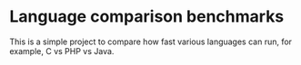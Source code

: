# Language comparison benchmarks

This is a simple project to compare how fast various languages can run, for example, C vs PHP vs Java.

